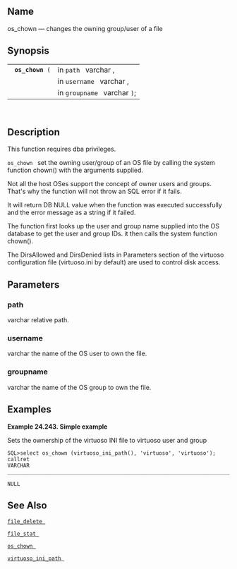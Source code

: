 <div>

<div>

</div>

<div>

## Name

os_chown — changes the owning group/user of a file

</div>

<div>

## Synopsis

<div>

|                       |                              |
|-----------------------|------------------------------|
| ` `**`os_chown`**` (` | in `path ` varchar ,         |
|                       | in `username ` varchar ,     |
|                       | in `groupname ` varchar `)`; |

<div>

 

</div>

</div>

</div>

<div>

## Description

This function requires dba privileges.

`os_chown ` set the owning user/group of an OS file by calling the
system function chown() with the arguments supplied.

Not all the host OSes support the concept of owner users and groups.
That's why the function will not throw an SQL error if it fails.

It will return DB NULL value when the function was executed successfully
and the error message as a string if it failed.

The function first looks up the user and group name supplied into the OS
database to get the user and group IDs. it then calls the system
function chown().

The DirsAllowed and DirsDenied lists in Parameters section of the
virtuoso configuration file (virtuoso.ini by default) are used to
control disk access.

</div>

<div>

## Parameters

<div>

### path

<span class="type">varchar </span> relative path.

</div>

<div>

### username

<span class="type">varchar </span> the name of the OS user to own the
file.

</div>

<div>

### groupname

<span class="type">varchar </span> the name of the OS group to own the
file.

</div>

</div>

<div>

## Examples

<div>

**Example 24.243. Simple example**

<div>

Sets the ownership of the virtuoso INI file to virtuoso user and group

``` screen
SQL>select os_chown (virtuoso_ini_path(), 'virtuoso', 'virtuoso');
callret
VARCHAR
_______________________________________________________________________________

NULL
```

</div>

</div>

  

</div>

<div>

## See Also

<a href="fn_file_delete.html" class="link" title="file_delete"><code
class="function">file_delete </code></a>

<a href="fn_file_stat.html" class="link" title="file_stat"><code
class="function">file_stat </code></a>

<a href="fn_os_chown.html" class="link" title="os_chown"><code
class="function">os_chown </code></a>

<a href="fn_virtuoso_ini_path.html" class="link"
title="virtuoso_ini_path"><code
class="function">virtuoso_ini_path </code></a>

</div>

</div>
